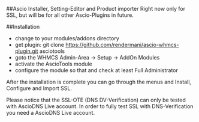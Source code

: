 ##Ascio Installer, Setting-Editor and Product importer
Right now only for SSL, but will be for all other Ascio-Plugins in future. 

##Installation

- change to your modules/addons directory
- get plugin:  git clone https://github.com/rendermani/ascio-whmcs-plugin.git asciotools
- goto the WHMCS Admin-Area -> Setup -> AddOn Modules
- activate the AscioTools module
- configure the module so that and check at least Full Administrator

After the installation is complete you can go through the menus and Install, Configure and Import SSL. 

Please notice that the SSL-OTE (DNS DV-Verification) can only be tested with AscioDNS Live account. In order to fully test SSL with DNS-Verification you need a AscioDNS Live account. 


